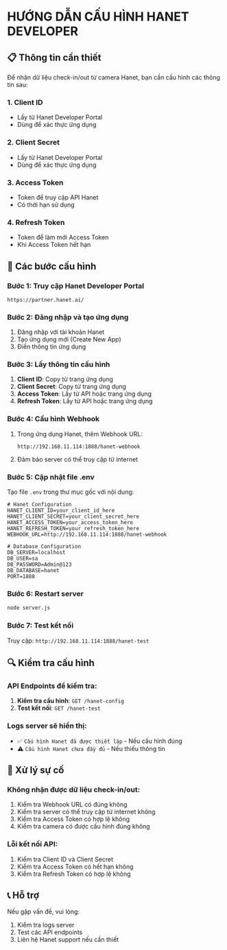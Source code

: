 # HƯỚNG DẪN CẤU HÌNH HANET DEVELOPER

## 📋 Thông tin cần thiết

Để nhận dữ liệu check-in/out từ camera Hanet, bạn cần cấu hình các thông tin sau:

### 1. **Client ID**
- Lấy từ Hanet Developer Portal
- Dùng để xác thực ứng dụng

### 2. **Client Secret** 
- Lấy từ Hanet Developer Portal
- Dùng để xác thực ứng dụng

### 3. **Access Token**
- Token để truy cập API Hanet
- Có thời hạn sử dụng

### 4. **Refresh Token**
- Token để làm mới Access Token
- Khi Access Token hết hạn

## 🔧 Các bước cấu hình

### Bước 1: Truy cập Hanet Developer Portal
```
https://partner.hanet.ai/
```

### Bước 2: Đăng nhập và tạo ứng dụng
1. Đăng nhập với tài khoản Hanet
2. Tạo ứng dụng mới (Create New App)
3. Điền thông tin ứng dụng

### Bước 3: Lấy thông tin cấu hình
1. **Client ID**: Copy từ trang ứng dụng
2. **Client Secret**: Copy từ trang ứng dụng
3. **Access Token**: Lấy từ API hoặc trang ứng dụng
4. **Refresh Token**: Lấy từ API hoặc trang ứng dụng

### Bước 4: Cấu hình Webhook
1. Trong ứng dụng Hanet, thêm Webhook URL:
   ```
   http://192.168.11.114:1888/hanet-webhook
   ```
2. Đảm bảo server có thể truy cập từ internet

### Bước 5: Cập nhật file .env
Tạo file `.env` trong thư mục gốc với nội dung:

```env
# Hanet Configuration
HANET_CLIENT_ID=your_client_id_here
HANET_CLIENT_SECRET=your_client_secret_here
HANET_ACCESS_TOKEN=your_access_token_here
HANET_REFRESH_TOKEN=your_refresh_token_here
WEBHOOK_URL=http://192.168.11.114:1888/hanet-webhook

# Database Configuration
DB_SERVER=localhost
DB_USER=sa
DB_PASSWORD=Admin@123
DB_DATABASE=hanet
PORT=1888
```

### Bước 6: Restart server
```bash
node server.js
```

### Bước 7: Test kết nối
Truy cập: `http://192.168.11.114:1888/hanet-test`

## 🔍 Kiểm tra cấu hình

### API Endpoints để kiểm tra:

1. **Kiểm tra cấu hình**: `GET /hanet-config`
2. **Test kết nối**: `GET /hanet-test`

### Logs server sẽ hiển thị:
- ✅ `Cấu hình Hanet đã được thiết lập` - Nếu cấu hình đúng
- ⚠️ `Cấu hình Hanet chưa đầy đủ` - Nếu thiếu thông tin

## 🚨 Xử lý sự cố

### Không nhận được dữ liệu check-in/out:
1. Kiểm tra Webhook URL có đúng không
2. Kiểm tra server có thể truy cập từ internet không
3. Kiểm tra Access Token có hợp lệ không
4. Kiểm tra camera có được cấu hình đúng không

### Lỗi kết nối API:
1. Kiểm tra Client ID và Client Secret
2. Kiểm tra Access Token có hết hạn không
3. Kiểm tra Refresh Token có hợp lệ không

## 📞 Hỗ trợ

Nếu gặp vấn đề, vui lòng:
1. Kiểm tra logs server
2. Test các API endpoints
3. Liên hệ Hanet support nếu cần thiết
